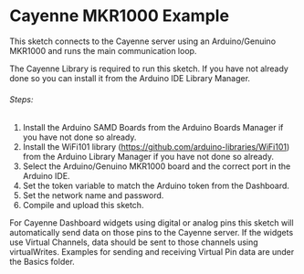 # Cayenne MKR1000 Example

This sketch connects to the Cayenne server using an Arduino/Genuino MKR1000 and runs the main communication loop.

The Cayenne Library is required to run this sketch. If you have not already done so you can install it from the Arduino IDE Library Manager.

###### Steps:
1. Install the Arduino SAMD Boards from the Arduino Boards Manager if you have not done so already.
2. Install the WiFi101 library (https://github.com/arduino-libraries/WiFi101) from the Arduino Library Manager if you have not done so already.
3. Select the Arduino/Genuino MKR1000 board and the correct port in the Arduino IDE.
4. Set the token variable to match the Arduino token from the Dashboard.
5. Set the network name and password.
6. Compile and upload this sketch.


For Cayenne Dashboard widgets using digital or analog pins this sketch will automatically
send data on those pins to the Cayenne server. If the widgets use Virtual Channels, data
should be sent to those channels using virtualWrites. Examples for sending and receiving
Virtual Pin data are under the Basics folder.